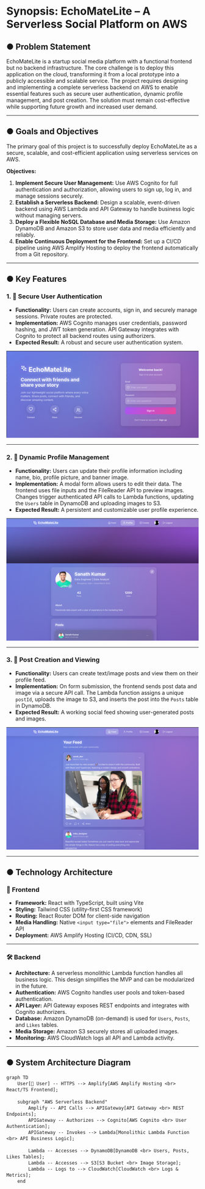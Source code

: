 # Synopsis: EchoMateLite – A Serverless Social Platform on AWS

## ● Problem Statement

EchoMateLite is a startup social media platform with a functional frontend but no backend infrastructure. The core challenge is to deploy this application on the cloud, transforming it from a local prototype into a publicly accessible and scalable service. The project requires designing and implementing a complete serverless backend on AWS to enable essential features such as secure user authentication, dynamic profile management, and post creation. The solution must remain cost-effective while supporting future growth and increased user demand.

---

## ● Goals and Objectives

The primary goal of this project is to successfully deploy EchoMateLite as a secure, scalable, and cost-efficient application using serverless services on AWS.

**Objectives:**
1. **Implement Secure User Management:** Use AWS Cognito for full authentication and authorization, allowing users to sign up, log in, and manage sessions securely.
2. **Establish a Serverless Backend:** Design a scalable, event-driven backend using AWS Lambda and API Gateway to handle business logic without managing servers.
3. **Deploy a Flexible NoSQL Database and Media Storage:** Use Amazon DynamoDB and Amazon S3 to store user data and media efficiently and reliably.
4. **Enable Continuous Deployment for the Frontend:** Set up a CI/CD pipeline using AWS Amplify Hosting to deploy the frontend automatically from a Git repository.

---

## ● Key Features

### 1. 🔐 Secure User Authentication
- **Functionality:** Users can create accounts, sign in, and securely manage sessions. Private routes are protected.
- **Implementation:** AWS Cognito manages user credentials, password hashing, and JWT token generation. API Gateway integrates with Cognito to protect all backend routes using authorizers.
- **Expected Result:** A robust and secure user authentication system.
  
![Login Page](pictures/1.png)

---

### 2. 👤 Dynamic Profile Management
- **Functionality:** Users can update their profile information including name, bio, profile picture, and banner image.
- **Implementation:** A modal form allows users to edit their data. The frontend uses file inputs and the FileReader API to preview images. Changes trigger authenticated API calls to Lambda functions, updating the `Users` table in DynamoDB and uploading images to S3.
- **Expected Result:** A persistent and customizable user profile experience.

![Profile Management](pictures/2.png)

---

### 3. 📝 Post Creation and Viewing
- **Functionality:** Users can create text/image posts and view them on their profile feed.
- **Implementation:** On form submission, the frontend sends post data and image via a secure API call. The Lambda function assigns a unique `postId`, uploads the image to S3, and inserts the post into the `Posts` table in DynamoDB.
- **Expected Result:** A working social feed showing user-generated posts and images.

![Post Creation and Viewing](pictures/3.png)

---

## ● Technology Architecture

### 🧩 Frontend
- **Framework:** React with TypeScript, built using Vite
- **Styling:** Tailwind CSS (utility-first CSS framework)
- **Routing:** React Router DOM for client-side navigation
- **Media Handling:** Native `<input type="file">` elements and FileReader API
- **Deployment:** AWS Amplify Hosting (CI/CD, CDN, SSL)

---

### 🛠️ Backend
- **Architecture:** A serverless monolithic Lambda function handles all business logic. This design simplifies the MVP and can be modularized in the future.
- **Authentication:** AWS Cognito handles user pools and token-based authentication.
- **API Layer:** API Gateway exposes REST endpoints and integrates with Cognito authorizers.
- **Database:** Amazon DynamoDB (on-demand) is used for `Users`, `Posts`, and `Likes` tables.
- **Media Storage:** Amazon S3 securely stores all uploaded images.
- **Monitoring:** AWS CloudWatch logs all API and Lambda activity.

---

## ● System Architecture Diagram

```mermaid
graph TD
    User[👤 User] -- HTTPS --> Amplify[AWS Amplify Hosting <br> React/TS Frontend];

    subgraph "AWS Serverless Backend"
        Amplify -- API Calls --> APIGateway[API Gateway <br> REST Endpoints];
        APIGateway -- Authorizes --> Cognito[AWS Cognito <br> User Authentication];
        APIGateway -- Invokes --> Lambda[Monolithic Lambda Function <br> API Business Logic];
        
        Lambda -- Accesses --> DynamoDB[DynamoDB <br> Users, Posts, Likes Tables];
        Lambda -- Accesses --> S3[S3 Bucket <br> Image Storage];
        Lambda -- Logs to --> CloudWatch[CloudWatch <br> Logs & Metrics];
    end
